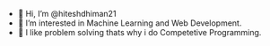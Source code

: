 - 👋 Hi, I’m @hiteshdhiman21
- 👀 I’m interested in Machine Learning and Web Development.
- 🌱 I like problem solving thats why i do Competetive Programming.


<!---
hiteshdhiman21/hiteshdhiman21 is a ✨ special ✨ repository because its `README.md` (this file) appears on your GitHub profile.
You can click the Preview link to take a look at your changes.
--->

